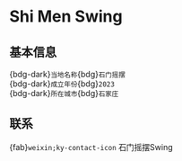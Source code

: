 # Shi Men Swing

## 基本信息

{bdg-dark}`当地名称`{bdg}`石门摇摆`  
{bdg-dark}`成立年份`{bdg}`2023`  
{bdg-dark}`所在城市`{bdg}`石家庄`  

## 联系

{fab}`weixin;ky-contact-icon` 石门摇摆Swing  
